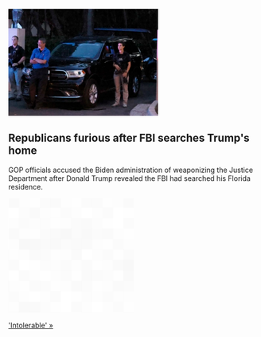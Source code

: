 
![Republicans furious after FBI searches Trump's home](./20220809115850.png)
## Republicans furious after FBI searches Trump's home

GOP officials accused the Biden administration of weaponizing the Justice Department after Donald Trump revealed the FBI had searched his Florida residence.

![pic](../square_bg.png)

['Intolerable' »](https://www.yahoo.com/news/republicans-lash-justice-department-fbi-032115844.html)
